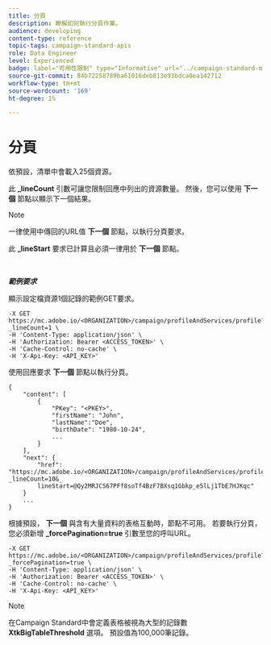 ```yaml
---
title: 分頁
description: 瞭解如何執行分頁作業。
audience: developing
content-type: reference
topic-tags: campaign-standard-apis
role: Data Engineer
level: Experienced
badge: label="可用性限制" type="Informative" url="../campaign-standard-migration-home.md" tooltip="僅限Campaign Standard已移轉的使用者"
source-git-commit: 84b72258789ba61016deb813e93bdca0ea142712
workflow-type: tm+mt
source-wordcount: '169'
ht-degree: 1%

---
```


# 分頁

依預設，清單中會載入25個資源。

此 **_lineCount** 引數可讓您限制回應中列出的資源數量。  然後，您可以使用 **下一個** 節點以顯示下一個結果。

>[!NOTE]
>
>一律使用中傳回的URL值 **下一個** 節點，以執行分頁要求。
>
>此 **_lineStart** 要求已計算且必須一律用於 **下一個** 節點。

<br/>

***範例要求***

顯示設定檔資源1個記錄的範例GET要求。

```
-X GET https://mc.adobe.io/<ORGANIZATION>/campaign/profileAndServices/profile?_lineCount=1 \
-H 'Content-Type: application/json' \
-H 'Authorization: Bearer <ACCESS_TOKEN>' \
-H 'Cache-Control: no-cache' \
-H 'X-Api-Key: <API_KEY>'
```

使用回應要求 **下一個** 節點以執行分頁。

```
{
    "content": [
        {
            "PKey": "<PKEY>",
            "firstName": "John",
            "lastName":"Doe",
            "birthDate": "1980-10-24",
            ...
        }
    ],
    "next": {
        "href": "https://mc.adobe.io/<ORGANIZATION>/campaign/profileAndServices/profile/email?_lineCount=10&_
        lineStart=@Qy2MRJCS67PFf8soTf4BzF7BXsq1Gbkp_e5lLj1TbE7HJKqc"
    }
    ...
}
```

根據預設， **下一個** 與含有大量資料的表格互動時，節點不可用。 若要執行分頁，您必須新增 **_forcePagination=true** 引數至您的呼叫URL。

```
-X GET https://mc.adobe.io/<ORGANIZATION>/campaign/profileAndServices/profile?_forcePagination=true \
-H 'Content-Type: application/json' \
-H 'Authorization: Bearer <ACCESS_TOKEN>' \
-H 'Cache-Control: no-cache' \
-H 'X-Api-Key: <API_KEY>'
```

>[!NOTE]
>
>在Campaign Standard中會定義表格被視為大型的記錄數 **XtkBigTableThreshold** 選項。 預設值為100,000筆記錄。

